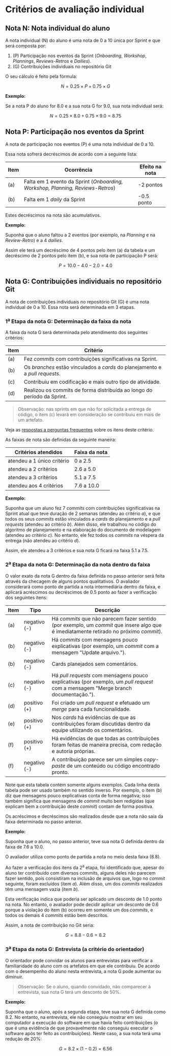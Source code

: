 # Critérios de avaliação individual

## Nota N: Nota individual do aluno

A nota individual (N) do aluno é uma nota de 0 a 10 única por Sprint e que será composta por:

1. (P) Participação nos eventos da Sprint (_Onboarding_, _Workshop_, _Plannings_, _Reviews-Retros_ e _Dailies_). 
2. (G) Contribuições individuais no repositório Git

O seu cálculo é feito pela fórmula:

$$N = 0.25\times{P} + 0.75\times{G}$$

**Exemplo:**

Se a nota P do aluno for 8.0 e a sua nota G for 9.0, sua nota individual será:

$$N = 0.25\times{8.0} + 0.75\times{9.0} = 8.75$$

## Nota P: Participação nos eventos da Sprint

A nota de participação nos eventos (P) é uma nota individual de 0 a 10.

Essa nota sofrerá decréscimos de acordo com a seguinte lista:

| Item | Ocorrência  | Efeito na nota |
|--|-------------|------------------|
|(a)| Falta em 1 evento da Sprint (_Onboarding, Workshop, Planning, Reviews-Retros_) | -2 pontos |
|(b)| Falta em 1 _daily_ da Sprint | -0.5 ponto |

Estes decréscimos na nota são acumulativos. 

**Exemplo:**

Suponha que o aluno faltou a 2 eventos (por exemplo, na _Planning_ e na _Review-Retro_) e a 4 _dailies_. 

Assim ele terá um decréscimo de 4 pontos pelo item (a) da tabela e um decréscimo de 2 pontos pelo item (b), e sua nota de participação P será:

$$P = 10.0 - 4.0 - 2.0 = 4.0$$


## Nota G: Contribuições individuais no repositório Git

A nota de contribuições individuais no repositório Git (G) é uma nota individual de 0 a 10. Essa nota será determinada em 3 etapas.

### 1<sup>a</sup> Etapa da nota G: Determinação da faixa da nota

A faixa da nota G será determinada pelo atendimento dos seguintes critérios:

| Item | Critério |
|--|--|
|(a)|Fez _commits_ com contribuições significativas na Sprint.|
|(b)|Os _branches_ estão vinculados a _cards_ do planejamento e a _pull requests_.|
|(c)|Contribuiu em codificação e mais outro tipo de atividade.|
|(d)|Realizou os commits de forma distribuída ao longo do período da Sprint.|

> Observação: nas sprints em que não for solicitada a entrega de código, o item (c) levará em consideração se contribuiu em mais de um artefato.

Veja as [respostas a perguntas frequentes](faq.md) sobre os itens deste critério.

As faixas de nota são definidas da seguinte maneira:

| Critérios atendidos | Faixa da nota |
|--|--|
| atendeu a 1 único critério | 0 a 2.5 |
| atendeu a 2 critérios  | 2.6 a 5.0 |
| atendeu a 3 critérios  | 5.1 a 7.5 |
| atendeu aos 4 critérios  | 7.6 a 10.0 |

**Exemplo:**

Suponha que um aluno fez 7 _commits_ com contribuições significativas na Sprint atual que teve duração de 2 semanas (atendeu ao critério *a*), e que todos os seus _commits_ estão vinculados a _cards_ do planejamento e a _pull requests_ (atendeu ao critério *b*). Além disso, ele trabalhou no código do algoritmo de planejamento e na elaboração do documento de modelagem (atendeu ao critério *c*). No entanto, ele fez todos os _commits_ na véspera da entrega (não atendeu ao critério *d*).

Assim, ele atendeu a 3 critérios e sua nota G ficará na faixa 5.1 a 7.5.

### 2<sup>a</sup> Etapa da nota G: Determinação da nota dentro da faixa

O valor exato da nota G dentro da faixa definida no passo anterior será feita através da checagem de alguns pontos qualitativos. O avaliador considerará como ponto de partida a nota intermediária dentro da faixa, e aplicará acréscimos ou decréscimos de 0.5 ponto ao fazer a verificação dos seguintes itens:

| Item | Tipo | Descrição |
|--|--|--|
|(a)|negativo (-)|Há _commits_ que não parecem fazer sentido (por exemplo, um _commit_ que insere algo que é imediatamente retirado no próximo _commit_).|
|(b)|negativo (-)|Há _commits_ com mensagens pouco explicativas (por exemplo, um _commit_ com a mensagem "Update arquivo.").|
|(b)|negativo (-)|Cards planejados sem comentários.|
|(c)|negativo (-)|Há _pull requests_ com mensagens pouco explicativas (por exemplo, um _pull request_ com a mensagem "Merge branch documentação.").|
|(d)|positivo (+)|Foi criado um _pull request_ e efetuado um _merge_ para cada funcionalidade.|
|(e)|positivo (+)|Nos _cards_ há evidências de que as contribuições foram discutidas dentro da equipe utilizando os comentários.|
|(f)|positivo (+)|Há evidências de que todas as contribuições foram feitas de maneira precisa, com redação e autoria próprias.|
|(f)|negativo (-)|A contribuição parece ser um simples *copy-paste* de um conteúdo ou código encontrado pronto.|

Note que esta tabela contém somente alguns exemplos. Cada linha desta tabela pode ser usado também no sentido inverso. Por exemplo, o item (b) diz que mensagens pouco explicativas conta de forma negativa; isso também significa que mensagens de _commit_ muito bem redigidas (que explicam bem a contribuição deste _commit_) contam de forma positiva.

Os acréscimos e decréscimos são realizados desde que a nota não saia da faixa determinada no passo anterior.

**Exemplo:**

Suponha que o aluno, no passo anterior, teve sua nota G definida dentro da faixa de 7.6 a 10.0.

O avaliador utiliza como ponto de partida a nota no meio desta faixa (8.8).

Ao fazer a verificação dos itens da 2<sup>a</sup> etapa, foi identificado que, apesar do aluno ter contribuído com diversos commits, alguns deles não parecem fazer sentido, pois consistiram na inclusão de arquivos que, logo no _commit_ seguinte, foram excluídos (item *a*). Além disso, um dos _commits_ realizados têm uma mensagem vazia (item *b*).

Esta verificação indica que poderia ser aplicado um desconto de 1.0 ponto na nota. No entanto, o avaliador pode decidir aplicar um desconto de 0.6 porque a violação do item (b) ocorreu em somente um dos _commits_, e todos os demais 4 _commits_ estão bem descritos.

Assim, a nota de contribuição no Git seria:

$$G = 8.8 - 0.6 = 8.2$$

### 3<sup>a</sup> Etapa da nota G: Entrevista (a critério do orientador)

O orientador pode convidar os alunos para entrevistas para verificar a familiaridade do aluno com os artefatos em que ele contribuiu. De acordo com o desempenho do aluno nesta entrevista, a nota G pode aumentar ou diminuir.

> Observação: Se o aluno, quando convidado, não comparecer à entrevista, sua nota G terá um desconto de 50%.

**Exemplo:**

Suponha que o aluno, após a segunda etapa, teve sua nota G definida como 8.2. No entanto, na entrevista, ele não conseguiu mostrar em seu computador a execução do software em que havia feito contribuições (o que é uma evidência de que provavelmente não conseguiu executar o software após ter feito as contribuíções). Neste caso, a sua nota terá uma redução de 20%:

$$G = {8.2}\times{(1 - 0.2)} = 6.56$$
